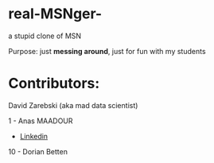 # real-MSNger-
a stupid clone of MSN


Purpose: just **messing around**, just for fun with my students



# Contributors: 
David Zarebski (aka mad data scientist)

1 - Anas MAADOUR
  - [Linkedin](https://www.linkedin.com/in/anas-maadour/)
  
10 - Dorian Betten
